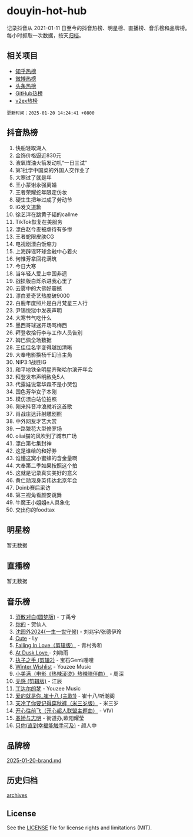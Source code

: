 # douyin-hot-hub

记录抖音从 2021-01-11 日至今的抖音热榜、明星榜、直播榜、音乐榜和品牌榜。每小时抓取一次数据，按天[归档](archives)。

## 相关项目

- [知乎热榜](https://github.com/lonnyzhang423/zhihu-hot-hub)
- [微博热榜](https://github.com/lonnyzhang423/weibo-hot-hub)
- [头条热榜](https://github.com/lonnyzhang423/toutiao-hot-hub)
- [GitHub热榜](https://github.com/lonnyzhang423/github-hot-hub)
- [v2ex热榜](https://github.com/lonnyzhang423/v2ex-hot-hub)


`更新时间：2025-01-20 14:24:41 +0800`

## 抖音热榜

1. 快船轻取湖人
1. 金饰价格逼近830元
1. 液氧煤油火箭发动机“一日三试”
1. 第1批学中国菜的外国人交作业了
1. 大寒过了就是年
1. 王小蒙谢永强离婚
1. 王者荣耀蛇年限定仿妆
1. 硬生生把年过成了劳动节
1. iG发文道歉
1. 徐艺洋在跳黄子韬的callme
1. TikTok恢复在美服务
1. 漂白赵今麦被虐待有多惨
1. 王者蛇限皮肤CG
1. 电视剧漂白饭缩力
1. 上海辟谣环球金融中心着火
1. 何惟芳拿回花满筑
1. 今日大寒
1. 当年轻人爱上中国非遗
1. 战损版白烁杀进我心里了
1. 云雾中的大佛好震撼
1. 漂白爱奇艺热度破9000
1. 白鹿年度照片是白月梵星三人行
1. 尹锡悦狱中发表声明
1. 大寒节气吃什么
1. 墨西哥球迷开场骂梅西
1. 拜登收拾行李与工作人员告别
1. 姆巴佩全场数据
1. 王佳佳名字变得越加清晰
1. 大奉电影换杨千幻当主角
1. NIP3:1战胜IG
1. 和平地铁全明星齐聚哈尔滨开年会
1. 拜登发布声明赦免5人
1. 代露娃说常华森不是小哭包
1. 国色芳华女子本刚
1. 模仿漂白站位拍照
1. 刚来抖音冲浪就听这首歌
1. 肖战庄达菲射雕剧照
1. 中外网友才艺大赏
1. 一路繁花大型修罗场
1. oiiai猫的风吹到了城市广场
1. 漂白第七集封神
1. 这是谁给的和好券
1. 谁懂这窝小蜜蜂的含金量啊
1. 大奉第二季如果按照这个拍
1. 这就是记录真实美好的意义
1. 黄仁勋现身英伟达北京年会
1. Doinb赛后采访
1. 第三视角看颜安跳舞
1. 牛魔王小姐姐e人具象化
1. 交出你的foodtax

## 明星榜

暂无数据

## 直播榜

暂无数据

## 音乐榜

1. [消散对白(圆梦版)](https://sf5-hl-cdn-tos.douyinstatic.com/obj/tos-cn-ve-2774/og4jB5I5IizzoZVAAAzWgBMAsMDWoArfwBOiFs) - 丁禹兮
1. [你的](https://sf5-hl-cdn-tos.douyinstatic.com/obj/tos-cn-ve-2774/oYuIeKf42jB7sEV6B2upMdpYAgfrQWj0FeRegh) - 贺仙人
1. [沈园外2024(一生一世守候)](https://sf5-hl-cdn-tos.douyinstatic.com/obj/tos-cn-ve-2774/oAIYMHGCmKaYKFDd6FZBf9AfMfx1eErAAEJAFH) - 刘兆宇/张德伊玲
1. [Cute](https://sf5-hl-cdn-tos.douyinstatic.com/obj/tos-cn-ve-2774/o4IbIzHWKAAB4wsS5qMBRiiAlEBGTpQRNfFvuo) - Ly
1. [Falling In Love（剪辑版）](https://sf5-hl-cdn-tos.douyinstatic.com/obj/tos-cn-ve-2774/o8ajpA8zzgBPahbBIO8AcKGBLJezFCRd1wfP9f) - 青村秀和
1. [ At Dusk  Love ](https://sf5-hl-cdn-tos.douyinstatic.com/obj/tos-cn-ve-2774/o8CrpCf5CaYgI4ZrtQgMQAFEfuGqNnRSDQAPBc) - 刘嗨雨
1. [执子之手 (剪辑2)](https://sf6-cdn-tos.douyinstatic.com/obj/tos-cn-ve-2774/oUoZLQjCc31XzqsBnBQUNgeKtYPBcgbFDwtfcu) - 宝石Gem\哩哩
1. [Winter Wishlist](https://sf5-hl-cdn-tos.douyinstatic.com/obj/tos-cn-ve-2774/oIIgUOeamCFCVAzxN6MFRLIBlLGpUqQxeeHrLE) - Youzee Music
1. [小美满（电影《热辣滚烫》热辣陪伴曲）](https://sf5-hl-cdn-tos.douyinstatic.com/obj/tos-cn-ve-2774/o0GAn2lSgfZIDUgtevCGDQYnFg4CwnrBaxbTZL) - 周深
1. [无感 (剪辑版)](https://sf5-hl-cdn-tos.douyinstatic.com/obj/tos-cn-ve-2774/o0eIsUzJBDlQaQFC5OFlgbMEZC1TFYBftOBn6p) - 江辰
1. [丁达尔的梦](https://sf5-hl-cdn-tos.douyinstatic.com/obj/tos-cn-ve-2774/oMU3WirUZBVQkAC9ccG5P2IQirziZM2RTInUY) - Youzee Music
1. [爱的就是你_崔十八 (主歌1)](https://sf5-hl-cdn-tos.douyinstatic.com/obj/tos-cn-ve-2774/oI5BO5DhFZ6UTcNCnZaOCBLtZ7WIMQGfgnXf5E) - 崔十八/听潮阁
1. [天冷了你要记得穿秋裤（米三岁版）](https://sf5-hl-cdn-tos.douyinstatic.com/obj/tos-cn-ve-2774/oQlIwVIDWiZ6BQilAorS7MA0AgCkQDvcZAdm1) - 米三岁
1. [开心往前飞（开心超人联盟主题曲）](https://sf5-hl-cdn-tos.douyinstatic.com/obj/tos-cn-ve-2774/9d8fb7c82cf1421fb93a9fe925275e0a) - VIVI
1. [春娇与志明](https://sf5-hl-cdn-tos.douyinstatic.com/obj/tos-cn-ve-2774/e530d8fceb7044b39707d7f9ff54add1) - 街道办,欧阳耀莹
1. [只你(直到幸福能触手可及)](https://sf5-hl-cdn-tos.douyinstatic.com/obj/tos-cn-ve-2774/o0lBkRDzFTeaVSUz3ZZSCBVtZ5DIMQGfgmEAuE) - 颜人中

## 品牌榜

[2025-01-20-brand.md](archives/2025-01-20-brand.md)

## 历史归档

[archives](archives)

## License

See the [LICENSE](LICENSE) file for license rights and limitations (MIT).
